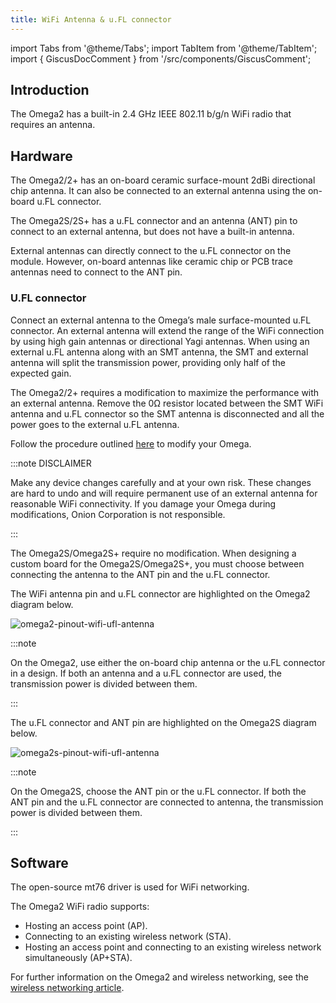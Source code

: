 ```yaml
---
title: WiFi Antenna & u.FL connector
---
```


import Tabs from '@theme/Tabs';
import TabItem from '@theme/TabItem';
import { GiscusDocComment } from '/src/components/GiscusComment';

## Introduction

The Omega2 has a built-in 2.4 GHz IEEE 802.11 b/g/n WiFi radio that requires an antenna.

## Hardware

The Omega2/2+ has an on-board ceramic surface-mount 2dBi directional chip antenna. It can also be connected to an external antenna using the on-board u.FL connector.

The Omega2S/2S+ has a u.FL connector and an antenna (ANT) pin to connect to an external antenna, but does not have a built-in antenna.  

External antennas can directly connect to the u.FL connector on the module. However, on-board antennas like ceramic chip or PCB trace antennas need to connect to the ANT pin.

### U.FL connector

Connect an external antenna to the Omega’s male surface-mounted u.FL connector. An external antenna will extend the range of the WiFi connection by using high gain antennas or directional Yagi antennas. When using an external u.FL antenna along with an SMT antenna, the SMT and external antenna will split the transmission power, providing only half of the expected gain.

The Omega2/2+ requires a modification to maximize the performance with an external antenna. Remove the 0Ω resistor located between the SMT WiFi antenna and u.FL connector so the SMT antenna is disconnected and all the power goes to the external u.FL antenna.

Follow the procedure outlined [here](https://onion.io/2bt-u-fl-antennas-with-the-omega/) to modify your Omega.

:::note DISCLAIMER

Make any device changes carefully and at your own risk. These changes are hard to undo and will require permanent use of an external antenna for reasonable WiFi connectivity. If you damage your Omega during modifications, Onion Corporation is not responsible.

:::

The Omega2S/Omega2S+ require no modification. When designing a custom board for the Omega2S/Omega2S+, you must choose between connecting the antenna to the ANT pin and the u.FL connector.

<Tabs>
  <TabItem value="omega2" label="Omega2" default>
  
  The WiFi antenna pin and u.FL connector are highlighted on the Omega2 diagram below.

![omega2-pinout-wifi-ufl-antenna](./assets/omega2-pinout-wifi_ufl-highlights.png)

:::note

On the Omega2, use either the on-board chip antenna or the u.FL connector in a design. If both an antenna and a u.FL connector are used, the transmission power is divided between them.

:::

  </TabItem>
  <TabItem value="omega2s" label="Omega2S">
  
  The u.FL connector and ANT pin are highlighted on the Omega2S diagram below.

![omega2s-pinout-wifi-ufl-antenna](./assets/omega2s-pinout-wifi_ufl-highlights.png)

:::note

On the Omega2S, choose the ANT pin or the u.FL connector. If both the ANT pin and the u.FL connector are connected to antenna, the transmission power is divided between them.

:::

  </TabItem>
</Tabs>

## Software

The open-source mt76 driver is used for WiFi networking.

The Omega2 WiFi radio supports:

- Hosting an access point (AP).
- Connecting to an existing wireless network (STA).
- Hosting an access point and connecting to an existing wireless network simultaneously (AP+STA).

For further information on the Omega2 and wireless networking, see the [wireless networking article](https://documentation.onioniot.com/networking/wifi).

<GiscusDocComment />
